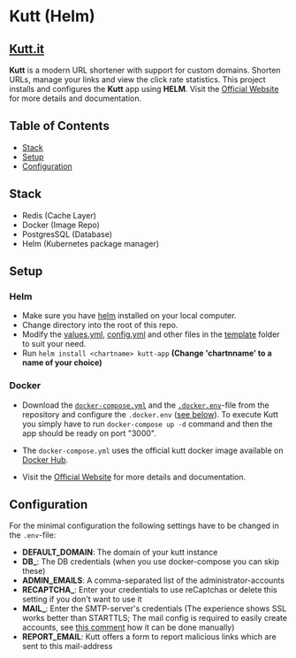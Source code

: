 # Kutt (Helm)
## [Kutt.it](https://github.com/thedevs-network/kutt)
**Kutt** is a modern URL shortener with support for custom domains. Shorten URLs, manage your links and view the click rate statistics. This project installs and configures the **Kutt** app using **HELM**. Visit the [Official Website](https://kutt.it) for more details and documentation.
</br>

## Table of Contents
- [Stack](#stack)
- [Setup](#setup)
- [Configuration](#config)

## Stack <a id='stack'></a>
- Redis (Cache Layer)
- Docker (Image Repo)
- PostgresSQL (Database)
- Helm (Kubernetes package manager)

## Setup <a id='setup'></a>

### Helm

* Make sure you have [helm](https://helm.sh/docs/intro/install/) installed on your local computer. 
* Change directory into the root of this repo.
* Modify the [values.yml](values.yaml), [config.yml](./templates/config.yml) and other files in the [template](templates) folder to suit your need.
* Run ``` helm install <chartname> kutt-app ``` **(Change 'chartnname' to a name of your choice)**

### Docker 

* Download the [`docker-compose.yml`](https://github.com/thedevs-network/kutt/blob/develop/docker-compose.yml) and the [`.docker.env`](https://github.com/thedevs-network/kutt/blob/develop/.docker.env)-file from the repository and configure the `.docker.env` ([see below](#config)). 
To execute Kutt you simply have to run `docker-compose up -d` command and then the app should be ready on port "3000".

* The `docker-compose.yml` uses the official kutt docker image available on [Docker Hub](https://hub.docker.com/r/kutt/kutt).

* Visit the [Official Website](https://kutt.it) for more details and documentation.

## Configuration <a id='config'></a>

For the minimal configuration the following settings have to be changed in the `.env`-file:

- **DEFAULT_DOMAIN**: The domain of your kutt instance
- **DB_**: The DB credentials (when you use docker-compose you can skip these)
- **ADMIN_EMAILS**: A comma-separated list of the administrator-accounts
- **RECAPTCHA_**: Enter your credentials to use reCaptchas or delete this setting if you don't want to use it
- **MAIL_**: Enter the SMTP-server's credentials (The experience shows SSL works better than STARTTLS; The mail config is required to easily create accounts, see [this comment](https://github.com/thedevs-network/kutt/issues/269#issuecomment-628604256) how it can be done manually)
- **REPORT_EMAIL**: Kutt offers a form to report malicious links which are sent to this mail-address